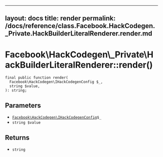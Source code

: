 
***

layout: docs
title: render
permalink: /docs/reference/class.Facebook.HackCodegen._Private.HackBuilderLiteralRenderer.render.md
---







# Facebook\\HackCodegen\\_Private\\HackBuilderLiteralRenderer::render()




``` Hack
final public function render(
  Facebook\HackCodegen\IHackCodegenConfig $_,
  string $value,
): string;
```




## Parameters




- [` Facebook\HackCodegen\IHackCodegenConfig `](<interface.Facebook.HackCodegen.IHackCodegenConfig.md>)`` $_ ``
- ` string $value `




## Returns




+ ` string `